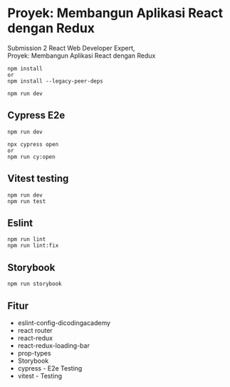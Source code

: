 # Proyek: Membangun Aplikasi React dengan Redux

Submission 2 React Web Developer Expert, <br/> Proyek: Membangun Aplikasi React dengan Redux

```
npm install
or
npm install --legacy-peer-deps

npm run dev
```

## Cypress E2e
```
npm run dev

npx cypress open 
or
npm run cy:open
```

## Vitest testing
```
npm run dev
npm run test
```

## Eslint
```
npm run lint
npm run lint:fix
```

## Storybook
```
npm run storybook
```

## Fitur
- eslint-config-dicodingacademy
- react router
- react-redux
- react-redux-loading-bar
- prop-types
- Storybook
- cypress - E2e Testing
- vitest - Testing
